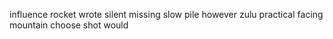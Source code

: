 influence rocket wrote silent missing slow pile however zulu practical facing mountain choose shot would